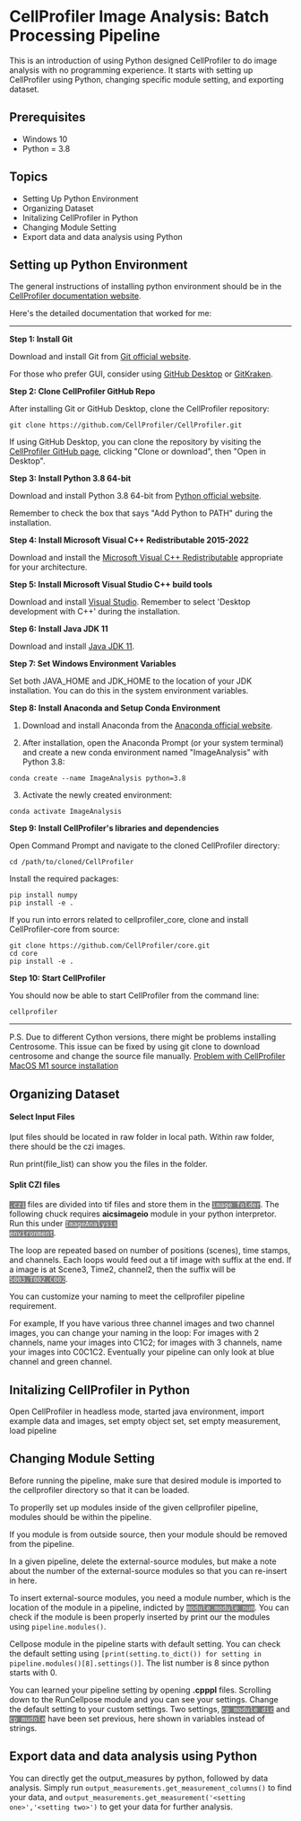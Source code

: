 # CellProfiler Image Analysis: Batch Processing Pipeline

This is an introduction of using Python designed CellProfiler to do image analysis with no programming experience. It starts with setting up CellProfiler using Python, changing specific module setting, and exporting dataset. 

## Prerequisites
- Windows 10
- Python = 3.8

## Topics
- Setting Up Python Environment
- Organizing Dataset
- Initalizing CellProfiler in Python
- Changing Module Setting
- Export data and data analysis using Python

## Setting up Python Environment
The general instructions of installing python environment should be in the [CellProfiler documentation website](https://github.com/CellProfiler/CellProfiler/wiki/Source-installation-%28Windows%29).

Here's the detailed documentation that worked for me: 

---

**Step 1: Install Git**

Download and install Git from [Git official website](https://git-scm.com/download/win).

For those who prefer GUI, consider using [GitHub Desktop](https://desktop.github.com/) or [GitKraken](https://www.gitkraken.com/).

**Step 2: Clone CellProfiler GitHub Repo**

After installing Git or GitHub Desktop, clone the CellProfiler repository:

```
git clone https://github.com/CellProfiler/CellProfiler.git
```

If using GitHub Desktop, you can clone the repository by visiting the [CellProfiler GitHub page](https://github.com/CellProfiler/CellProfiler), clicking "Clone or download", then "Open in Desktop".

**Step 3: Install Python 3.8 64-bit**

Download and install Python 3.8 64-bit from [Python official website](https://www.python.org/downloads/).

Remember to check the box that says "Add Python to PATH" during the installation.

**Step 4: Install Microsoft Visual C++ Redistributable 2015-2022**

Download and install the [Microsoft Visual C++ Redistributable](https://visualstudio.microsoft.com/vs/features/cplusplus/) appropriate for your architecture.

**Step 5: Install Microsoft Visual Studio C++ build tools**

Download and install [Visual Studio](https://visualstudio.microsoft.com/). Remember to select 'Desktop development with C++' during the installation.

**Step 6: Install Java JDK 11**

Download and install [Java JDK 11](https://www.oracle.com/java/technologies/javase-jdk11-downloads.html).

**Step 7: Set Windows Environment Variables**

Set both JAVA_HOME and JDK_HOME to the location of your JDK installation. You can do this in the system environment variables.

**Step 8: Install Anaconda and Setup Conda Environment**

1. Download and install Anaconda from the [Anaconda official website](https://www.anaconda.com/products/distribution).
   
2. After installation, open the Anaconda Prompt (or your system terminal) and create a new conda environment named "ImageAnalysis" with Python 3.8:

```
conda create --name ImageAnalysis python=3.8
```

3. Activate the newly created environment:

```
conda activate ImageAnalysis
```

**Step 9: Install CellProfiler's libraries and dependencies**

Open Command Prompt and navigate to the cloned CellProfiler directory:

```
cd /path/to/cloned/CellProfiler
```

Install the required packages:

```
pip install numpy
pip install -e .
```

If you run into errors related to cellprofiler_core, clone and install CellProfiler-core from source:

```
git clone https://github.com/CellProfiler/core.git
cd core 
pip install -e .
```

**Step 10: Start CellProfiler**

You should now be able to start CellProfiler from the command line:

```
cellprofiler
```

---

P.S. Due to different Cython versions, there might be problems installing Centrosome. This issue can be fixed by using git clone to download centrosome and change the source file manually. [Problem with CellProfiler MacOS M1 source installation](https://forum.image.sc/t/problem-with-cellprofiler-macos-m1-source-installation/83954/2)


## Organizing Dataset

#### Select Input Files

Iput files should be located in <a>raw</a> folder in local path. Within raw folder, there should be the czi images. 

Run print(file_list) can show you the files in the folder. 

#### Split CZI files

<code style="background:grey;color:white">.czi</code> files are divided into tif files and store them in the <code style="background:grey;color:white">image folder</code>. The following chuck requires **aicsimageio** module in your python interpretor. Run this under <code style="background:grey;color:white">ImageAnalysis environment</code>. 

The loop are repeated based on number of positions (scenes), time stamps, and channels. Each loops would feed out a tif image with suffix at the end. If a image is at Scene3, Time2, channel2, then the suffix will be <code style="background:grey;color:white">S003.T002.C002</code>. 

You can customize your naming to meet the cellprofiler pipeline requirement. 

For example, 
If you have various three channel images and two channel images, you can change your naming in the loop: For images with 2 channels, name your images into C1C2; for images with 3 channels, name your images into C0C1C2. Eventually your pipeline can only look at blue channel and green channel.

## Initalizing CellProfiler in Python

Open CellProfiler in headless mode, started java environment, import example data and images, set empty object set, set empty measurement, load pipeline

## Changing Module Setting

Before running the pipeline, make sure that desired module is imported to the cellprofiler directory so that it can be loaded.

To properlly set up modules inside of the given cellprofiler pipeline, modules should be within the pipeline. 

If you module is from outside source, then your module should be removed from the pipeline. 

In a given pipeline, delete the external-source modules, but make a note about the number of the external-source modules so that you can re-insert in here. 

To insert external-source modules, you need a module number, which is the location of the module in a pipeline, indicted by <code style="background:grey;color:white">module.module_num</code>. You can check if the module is been properly inserted by print our the modules using ```pipeline.modules()```.

Cellpose module in the pipeline starts with default setting. You can check the default setting using
```[print(setting.to_dict()) for setting in pipeline.modules()[8].settings()]```. The list number is 8 since python starts with 0. 

You can learned your pipeline setting by opening **.cpppl** files. Scrolling down to the RunCellpose module and you can see your settings. Change the default setting to your custom settings. Two settings, <code style="background:grey;color:white">cp_module_dic</code> and <code style="background:grey;color:white">cp_mudole</code> have been set previous, here shown in variables instead of strings. 

## Export data and data analysis using Python

You can directly get the output_measures by python, followed by data analysis. Simply run ```output_measurements.get_measurement_columns()``` to find your data, and ```output_measurements.get_measurement('<setting one>','<setting two>')``` to get your data for further analysis. 
